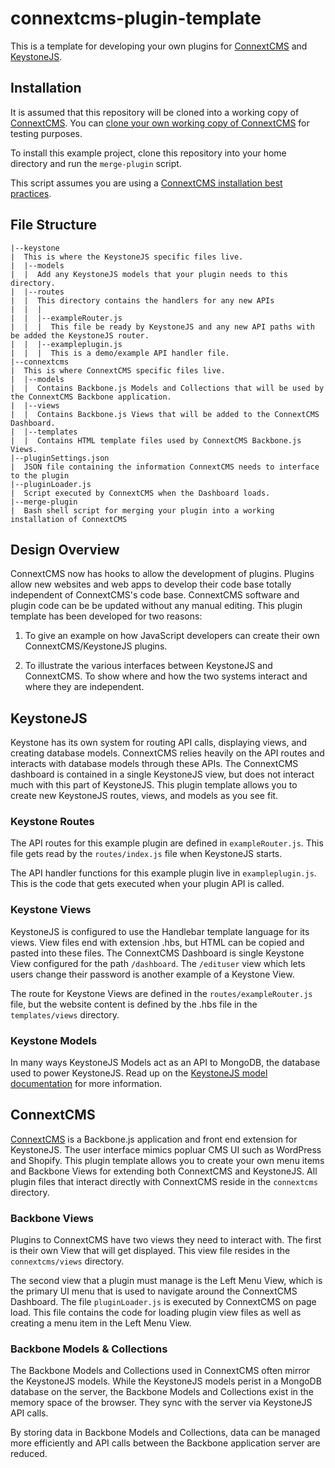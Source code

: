 # connextcms-plugin-template
This is a template for developing your own plugins for [ConnextCMS](https://github.com/skagitpublishing/ConnextCMS)
and [KeystoneJS](https://github.com/keystonejs/keystone).

## Installation
It is assumed that this repository will be cloned into a working copy of [ConnextCMS](http://connextcms.com/). 
You can [clone your own working copy of ConnextCMS](http://connextcms.com/page/clone-your-own) for testing purposes.

To install this example project, clone this repository into your home directory and run the `merge-plugin` script.

This script assumes you are using a [ConnextCMS installation best practices](https://github.com/skagitpublishing/ConnextCMS/wiki/2.-Installation#installation-best-practice).


## File Structure
    |--keystone
    |  This is where the KeystoneJS specific files live.
    |  |--models
    |  |  Add any KeystoneJS models that your plugin needs to this directory.
    |  |--routes
    |  |  This directory contains the handlers for any new APIs
    |  |  |
    |  |  |--exampleRouter.js
    |  |  |  This file be ready by KeystoneJS and any new API paths with be added the KeystoneJS router.
    |  |  |--exampleplugin.js
    |  |  |  This is a demo/example API handler file.
    |--connextcms
    |  This is where ConnextCMS specific files live.
    |  |--models
    |  |  Contains Backbone.js Models and Collections that will be used by the ConnextCMS Backbone application.
    |  |--views
    |  |  Contains Backbone.js Views that will be added to the ConnextCMS Dashboard.
    |  |--templates
    |  |  Contains HTML template files used by ConnextCMS Backbone.js Views.
    |--pluginSettings.json
    |  JSON file containing the information ConnextCMS needs to interface to the plugin
    |--pluginLoader.js
    |  Script executed by ConnextCMS when the Dashboard loads.
    |--merge-plugin
    |  Bash shell script for merging your plugin into a working installation of ConnextCMS


## Design Overview
ConnextCMS now has hooks to allow the development of plugins. Plugins allow new websites and web apps to
develop their code base totally independent of ConnextCMS's code base. ConnextCMS software and plugin
code can be be updated without any manual editing. This plugin template has been developed for two reasons:

1. To give an example on how JavaScript developers can create their own ConnextCMS/KeystoneJS plugins.

2. To illustrate the various interfaces between KeystoneJS and ConnextCMS. To show where and how the two systems interact and where they are independent.


## KeystoneJS
Keystone has its own system for routing API calls, displaying views, and creating database models. ConnextCMS relies heavily on
the API routes and interacts with database models through these APIs. The ConnextCMS dashboard is contained in a single 
KeystoneJS view, but does not interact much with this part of KeystoneJS. This plugin template allows you to create 
new KeystoneJS routes, views, and models as you see fit.

### Keystone Routes
The API routes for this example plugin are defined in `exampleRouter.js`. This file gets read by the `routes/index.js` file
when KeystoneJS starts.

The API handler functions for this example plugin live in `exampleplugin.js`. This is the code that gets executed when your
plugin API is called. 

### Keystone Views
KeystoneJS is configured to use the Handlebar template language for its views. View files end with extension .hbs, but HTML can be
copied and pasted into these files. The ConnextCMS Dashboard is single Keystone View configured for the path `/dashboard`. 
The `/edituser` view which lets users change their password is another example of a Keystone View.

The route for Keystone Views are defined in the `routes/exampleRouter.js` file, but the website content is defined by the .hbs file
in the `templates/views` directory.

### Keystone Models
In many ways KeystoneJS Models act as an API to MongoDB, the database used to power KeystoneJS. Read up on the 
[KeystoneJS model documentation](http://keystonejs.com/docs/database/) for more information.


## ConnextCMS
[ConnextCMS](https://github.com/skagitpublishing/ConnextCMS) is a Backbone.js application and front end
extension for KeystoneJS. The user interface mimics popluar CMS UI such as WordPress and Shopify. This plugin
template allows you to create your own menu items and Backbone Views for extending both ConnextCMS and KeystoneJS.
All plugin files that interact directly with ConnextCMS reside in the `connextcms` directory.

### Backbone Views
Plugins to ConnextCMS have two views they need to interact with. The first is their own View that will get displayed.
This view file resides in the `connextcms/views` directory. 

The second view that a plugin must manage is the Left Menu View, which is the primary UI menu that is used to navigate
around the ConnextCMS Dashboard. The file `pluginLoader.js` is executed by ConnextCMS on page load. This file contains
the code for loading plugin view files as well as creating a menu item in the Left Menu View.

### Backbone Models & Collections
The Backbone Models and Collections used in ConnextCMS often mirror the KeystoneJS models. While the KeystoneJS models
perist in a MongoDB database on the server, the Backbone Models and Collections exist in the memory space of the browser.
They sync with the server via KeystoneJS API calls. 

By storing data in Backbone Models and Collections, data can be managed more efficiently and API calls between the
Backbone application server are reduced. 


